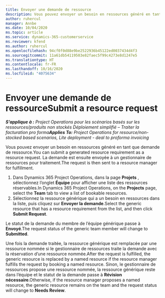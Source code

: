 ```yaml
---
title: Envoyer une demande de ressource
description: Vous pouvez envoyer un besoin en ressources généré en tant que demande de ressource. La demande est ensuite envoyée à un gestionnaire de ressources pour traitement.
author: ruhercul
manager: Annbe
ms.date: 10/04/2020
ms.topic: article
ms.service: dynamics-365-customerservice
ms.reviewer: kfend
ms.author: ruhercul
ms.openlocfilehash: 94cf0f0d88e9be2522936b45122ed0037434d4f3
ms.sourcegitcommit: 11a61db54119503e82faec5f99c4273e8d1247e5
ms.translationtype: HT
ms.contentlocale: fr-FR
ms.lasthandoff: 10/16/2020
ms.locfileid: "4075634"
---
```

# <a name="submit-a-resource-request"></a><span data-ttu-id="5dbfd-104">Envoyer une demande de ressource</span><span class="sxs-lookup"><span data-stu-id="5dbfd-104">Submit a resource request</span></span>

<span data-ttu-id="5dbfd-105">_**S’applique à :** Project Operations pour les scénarios basés sur les ressources/produits non stockés Déploiement simplifié – Traiter la facturation pro forma_</span><span class="sxs-lookup"><span data-stu-id="5dbfd-105">_**Applies To:** Project Operations for resource/non-stocked based scenarios, Lite deployment - deal to proforma invoicing_</span></span>

<span data-ttu-id="5dbfd-106">Vous pouvez envoyer un besoin en ressources généré en tant que demande de ressource.</span><span class="sxs-lookup"><span data-stu-id="5dbfd-106">You can submit a generated resource requirement as a resource request.</span></span> <span data-ttu-id="5dbfd-107">La demande est ensuite envoyée à un gestionnaire de ressources pour traitement.</span><span class="sxs-lookup"><span data-stu-id="5dbfd-107">The request is then sent to a resource manager for fulfillment.</span></span>

1. <span data-ttu-id="5dbfd-108">Dans Dynamics 365 Project Operations, dans la page **Projets** , sélectionnez l’onglet **Équipe** pour afficher une liste des ressources réservables.</span><span class="sxs-lookup"><span data-stu-id="5dbfd-108">In Dynamics 365 Project Operations, on the **Projects** page, select the **Team** tab to view a list of bookable resources.</span></span> 
2. <span data-ttu-id="5dbfd-109">Sélectionnez la ressource générique qui a un besoin en ressources dans la liste, puis cliquez sur **Envoyer la demande**.</span><span class="sxs-lookup"><span data-stu-id="5dbfd-109">Select the generic resource that has a resource requirement from the list, and then click **Submit Request**.</span></span>

<span data-ttu-id="5dbfd-110">Le statut de la demande du membre de l’équipe générique passe à **Envoyé**.</span><span class="sxs-lookup"><span data-stu-id="5dbfd-110">The request status of the generic team member will change to **Submitted**.</span></span>

<span data-ttu-id="5dbfd-111">Une fois la demande traitée, la ressource générique est remplacée par une ressource nommée si le gestionnaire de ressources traite la demande avec la réservation d’une ressource nommée.</span><span class="sxs-lookup"><span data-stu-id="5dbfd-111">After the request is fulfilled, the generic resource is replaced by a named resource if the resource manager fulfills the request by booking a named resource.</span></span> <span data-ttu-id="5dbfd-112">Sinon, le gestionnaire de ressources propose une ressource nommée, la ressource générique reste dans l’équipe et le statut de la demande passe à **Révision nécessaire**.</span><span class="sxs-lookup"><span data-stu-id="5dbfd-112">Otherwise, if the resource manager proposes a named resource, the generic resource remains on the team and the request status will change to **Needs Review**.</span></span>
